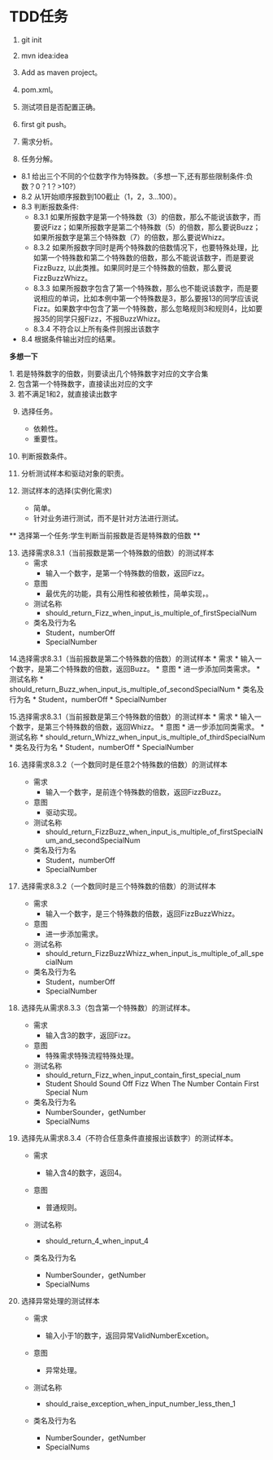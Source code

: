 # TDD任务

1. git init
2. mvn idea:idea
3. Add as maven project。
4. pom.xml。
5. 测试项目是否配置正确。
6. first git push。
7. 需求分析。

8. 任务分解。
 - 8.1 给出三个不同的个位数字作为特殊数。（多想一下,还有那些限制条件:负数？0？1？>10?）
 - 8.2 从1开始顺序报数到100截止（1，2，3...100）。
 - 8.3 判断报数条件:
   - 8.3.1  如果所报数字是第一个特殊数（3）的倍数，那么不能说该数字，而要说Fizz；如果所报数字是第二个特殊数（5）的倍数，那么要说Buzz；如果所报数字是第三个特殊数（7）的倍数，那么要说Whizz。
   - 8.3.2  如果所报数字同时是两个特殊数的倍数情况下，也要特殊处理，比如第一个特殊数和第二个特殊数的倍数，那么不能说该数字，而是要说FizzBuzz, 以此类推。如果同时是三个特殊数的倍数，那么要说FizzBuzzWhizz。
   - 8.3.3  如果所报数字包含了第一个特殊数，那么也不能说该数字，而是要说相应的单词，比如本例中第一个特殊数是3，那么要报13的同学应该说Fizz。如果数字中包含了第一个特殊数，那么忽略规则3和规则4，比如要报35的同学只报Fizz，不报BuzzWhizz。
   - 8.3.4  不符合以上所有条件则报出该数字
 - 8.4 根据条件输出对应的结果。
 
 **多想一下**
 <p>
  1. 若是特殊数字的倍数，则要读出几个特殊数字对应的文字合集<br>
  2. 包含第一个特殊数字，直接读出对应的文字<br>
  3. 若不满足1和2，就直接读出数字
 </p>
    
9. 选择任务。
    * 依赖性。
    * 重要性。
    
10. 判断报数条件。
11. 分析测试样本和驱动对象的职责。
12. 测试样本的选择(实例化需求)
    * 简单。
    * 针对业务进行测试，而不是针对方法进行测试。

** 选择第一个任务:学生判断当前报数是否是特殊数的倍数 **

13. 选择需求8.3.1（当前报数是第一个特殊数的倍数）的测试样本
    * 需求
        * 输入一个数字，是第一个特殊数的倍数，返回Fizz。
    * 意图
        * 最优先的功能，具有公用性和被依赖性，简单实现，。
    * 测试名称
        * should_return_Fizz_when_input_is_multiple_of_firstSpecialNum
    * 类名及行为名
        * Student，numberOff 
        * SpecialNumber

14.选择需求8.3.1（当前报数是第二个特殊数的倍数）的测试样本
       * 需求
           * 输入一个数字，是第二个特殊数的倍数，返回Buzz。
       * 意图
           * 进一步添加同类需求。
       * 测试名称
           * should_return_Buzz_when_input_is_multiple_of_secondSpecialNum
       * 类名及行为名
           * Student，numberOff 
           * SpecialNumber        

15.选择需求8.3.1（当前报数是第三个特殊数的倍数）的测试样本
       * 需求
           * 输入一个数字，是第三个特殊数的倍数，返回Whizz。
       * 意图
           * 进一步添加同类需求。
       * 测试名称
           * should_return_Whizz_when_input_is_multiple_of_thirdSpecialNum
       * 类名及行为名
           * Student，numberOff 
           * SpecialNumber        



16. 选择需求8.3.2（一个数同时是任意2个特殊数的倍数）的测试样本
    * 需求
        * 输入一个数字，是前连个特殊数的倍数，返回FizzBuzz。
    * 意图
        * 驱动实现。
    * 测试名称
        * should_return_FizzBuzz_when_input_is_multiple_of_firstSpecialNum_and_secondSpecialNum
    * 类名及行为名
        * Student，numberOff
        * SpecialNumber
 
 

17. 选择需求8.3.2（一个数同时是三个特殊数的倍数）的测试样本
    * 需求
        * 输入一个数字，是三个特殊数的倍数，返回FizzBuzzWhizz。
    * 意图
        * 进一步添加需求。
    * 测试名称
        * should_return_FizzBuzzWhizz_when_input_is_multiple_of_all_specialNum
    * 类名及行为名
        * Student，numberOff
        * SpecialNumber

      
18. 选择先从需求8.3.3（包含第一个特殊数）的测试样本。
    * 需求
        * 输入含3的数字，返回Fizz。
    * 意图
        * 特殊需求特殊流程特殊处理。
    * 测试名称
        * should_return_Fizz_when_input_contain_first_special_num
        * Student Should Sound Off Fizz When The Number Contain First Special Num
    * 类名及行为名
        * NumberSounder，getNumber
        * SpecialNums    
        
19. 选择先从需求8.3.4（不符合任意条件直接报出该数字）的测试样本。
    * 需求
        * 输入含4的数字，返回4。
    * 意图
        * 普通规则。
    * 测试名称
        * should_return_4_when_input_4
        
    * 类名及行为名
        * NumberSounder，getNumber
        * SpecialNums    
        
20. 选择异常处理的测试样本
    * 需求
        * 输入小于1的数字，返回异常ValidNumberExcetion。
    * 意图
        * 异常处理。
    * 测试名称
        * should_raise_exception_when_input_number_less_then_1
        
    * 类名及行为名
        * NumberSounder，getNumber
        * SpecialNums         